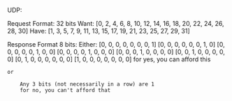 UDP:

Request Format:
    32 bits
    Want: [0, 2, 4, 6, 8, 10, 12, 14, 16, 18, 20, 22, 24, 26, 28, 30]
    Have: [1, 3, 5, 7, 9, 11, 13, 15, 17, 19, 21, 23, 25, 27, 29, 31]

Response Format
    8 bits:
    Either:
        [0, 0, 0, 0, 0, 0, 0, 1]
        [0, 0, 0, 0, 0, 0, 1, 0]
        [0, 0, 0, 0, 0, 1, 0, 0]
        [0, 0, 0, 0, 1, 0, 0, 0]
        [0, 0, 0, 1, 0, 0, 0, 0]
        [0, 0, 1, 0, 0, 0, 0, 0]
        [0, 1, 0, 0, 0, 0, 0, 0]
        [1, 0, 0, 0, 0, 0, 0, 0]
        for yes, you can afford this

    or

        Any 3 bits (not necessarily in a row) are 1
        for no, you can't afford that
